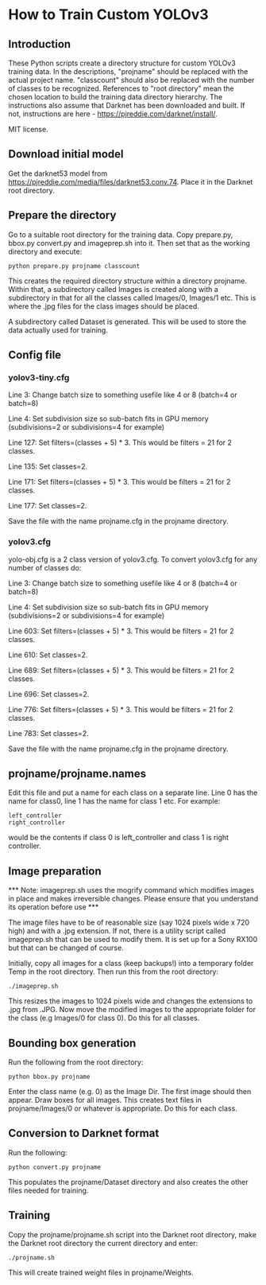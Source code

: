 # How to Train Custom YOLOv3

## Introduction

These Python scripts create a directory structure for custom YOLOv3 training data. In the descriptions, "projname" should be replaced with the actual project name. "classcount" should also be replaced with the number of classes to be recognized. References to "root directory" mean the chosen location to build the training data directory hierarchy. The instructions also assume that Darknet has been downloaded and built. If not, instructions are here - https://pjreddie.com/darknet/install/.

MIT license.

## Download initial model

Get the darknet53 model from https://pjreddie.com/media/files/darknet53.conv.74. Place it in the Darknet root directory.

## Prepare the directory

Go to a suitable root directory for the training data. Copy prepare.py, bbox.py convert.py and imageprep.sh into it. Then set that as the working directory and execute:

```
python prepare.py projname classcount
```

This creates the required directory structure within a directory projname. Within that, a subdirectory called Images is created along with a subdirectory in that for all the classes called Images/0, Images/1 etc. This is where the .jpg files for the class images should be placed.

A subdirectory called Dataset is generated. This will be used to store the data actually used for training.

## Config file

### yolov3-tiny.cfg

Line 3: Change batch size to something usefile like 4 or 8 (batch=4 or batch=8)

Line 4: Set subdivision size so sub-batch fits in GPU memory (subdivisions=2 or subdivisions=4 for example)

Line 127: Set filters=(classes + 5) * 3. This would be filters = 21 for 2 classes.

Line 135: Set classes=2.

Line 171: Set filters=(classes + 5) * 3. This would be filters = 21 for 2 classes.

Line 177: Set classes=2.

Save the file with the name projname.cfg in the projname directory.


### yolov3.cfg

yolo-obj.cfg is a 2 class version of yolov3.cfg. To convert yolov3.cfg for any number of classes do:

Line 3: Change batch size to something usefile like 4 or 8 (batch=4 or batch=8)

Line 4: Set subdivision size so sub-batch fits in GPU memory (subdivisions=2 or subdivisions=4 for example)

Line 603: Set filters=(classes + 5) * 3. This would be filters = 21 for 2 classes.

Line 610: Set classes=2.

Line 689: Set filters=(classes + 5) * 3. This would be filters = 21 for 2 classes.

Line 696: Set classes=2.

Line 776: Set filters=(classes + 5) * 3. This would be filters = 21 for 2 classes.

Line 783: Set classes=2.

Save the file with the name projname.cfg in the projname directory.

## projname/projname.names

Edit this file and put a name for each class on a separate line. Line 0 has the name for class0, line 1 has the name for class 1 etc. For example:

```
left_controller
right_controller
```

would be the contents if class 0 is left_controller and class 1 is right controller.

## Image preparation

*** Note: imageprep.sh uses the mogrify command which modifies images in place and makes irreversible changes. Please ensure that you understand its operation before use ***

The image files have to be of reasonable size (say 1024 pixels wide x 720 high) and with a .jpg extension. If not, there is a utility script called imageprep.sh that can be used to modify them. It is set up for a Sony RX100 but that can be changed of course.

Initially, copy all images for a class (keep backups!) into a temporary folder Temp in the root directory. Then run this from the root directory:

```
./imageprep.sh 
```
This resizes the images to 1024 pixels wide and changes the extensions to .jpg from .JPG. Now move the modified images to the appropriate folder for the class (e.g Images/0 for class 0). Do this for all classes.

## Bounding box generation

Run the following from the root directory:

```
python bbox.py projname
```
Enter the class name (e.g. 0) as the Image Dir. The first image should then appear. Draw boxes for all images. This creates text files in projname/Images/0 or whatever is appropriate. Do this for each class.

## Conversion to Darknet format

Run the following:

```
python convert.py projname
```

This populates the projname/Dataset directory and also creates the other files needed for training.

## Training

Copy the projname/projname.sh script into the Darknet root directory, make the Darknet root directory the current directory and enter:

```
./projname.sh
```
This will create trained weight files in projname/Weights.





